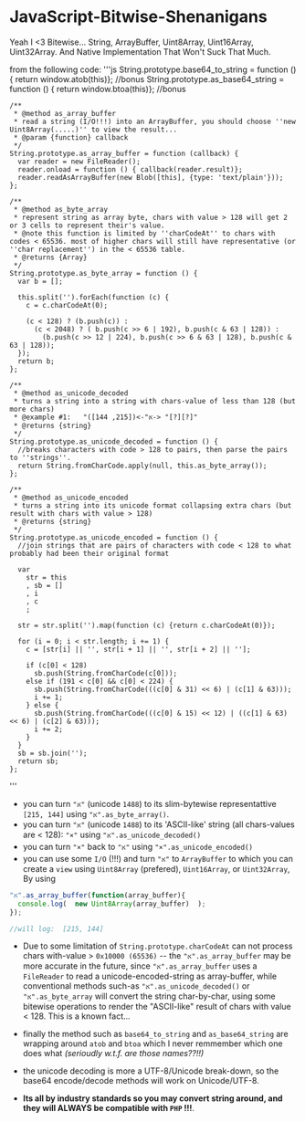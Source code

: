 # JavaScript-Bitwise-Shenanigans
Yeah I &lt;3 Bitewise... String, ArrayBuffer, Uint8Array, Uint16Array, Uint32Array. And Native Implementation That Won't Suck That Much.

from the following code:
'''js
	String.prototype.base64_to_string = function () { return window.atob(this)}; //bonus
	String.prototype.as_base64_string = function () { return window.btoa(this)}; //bonus

	/**
	 * @method as_array_buffer
	 * read a string (I/O!!!) into an ArrayBuffer, you should choose ''new Uint8Array(.....)'' to view the result...
	 * @param {function} callback
	 */
	String.prototype.as_array_buffer = function (callback) {
	  var reader = new FileReader();
	  reader.onload = function () { callback(reader.result)};
	  reader.readAsArrayBuffer(new Blob([this], {type: 'text/plain'}));
	};

	/**
	 * @method as_byte_array
	 * represent string as array byte, chars with value > 128 will get 2 or 3 cells to represent their's value.
	 * @note this function is limited by ''charCodeAt'' to chars with codes < 65536. most of higher chars will still have representative (or ''char replacement'') in the < 65536 table.
	 * @returns {Array}
	 */
	String.prototype.as_byte_array = function () {
	  var b = [];

	  this.split('').forEach(function (c) {
		c = c.charCodeAt(0);

		(c < 128) ? (b.push(c)) :
		  (c < 2048) ? ( b.push(c >> 6 | 192), b.push(c & 63 | 128)) :
			(b.push(c >> 12 | 224), b.push(c >> 6 & 63 | 128), b.push(c & 63 | 128));
	  });
	  return b;
	};

	/**
	 * @method as_unicode_decoded
	 * turns a string into a string with chars-value of less than 128 (but more chars)
	 * @example #1:   "א"->([215, 144])-> "[?][?]"
	 * @returns {string}
	 */
	String.prototype.as_unicode_decoded = function () {
	  //breaks characters with code > 128 to pairs, then parse the pairs to ''strings''.
	  return String.fromCharCode.apply(null, this.as_byte_array());
	};

	/**
	 * @method as_unicode_encoded
	 * turns a string into its unicode format collapsing extra chars (but result with chars with value > 128)
	 * @returns {string}
	 */
	String.prototype.as_unicode_encoded = function () {
	  //join strings that are pairs of characters with code < 128 to what probably had been their original format

	  var
		str = this
		, sb = []
		, i
		, c
		;

	  str = str.split('').map(function (c) {return c.charCodeAt(0)});

	  for (i = 0; i < str.length; i += 1) {
		c = [str[i] || '', str[i + 1] || '', str[i + 2] || ''];

		if (c[0] < 128)
		  sb.push(String.fromCharCode(c[0]));
		else if (191 < c[0] && c[0] < 224) {
		  sb.push(String.fromCharCode(((c[0] & 31) << 6) | (c[1] & 63)));
		  i += 1;
		} else {
		  sb.push(String.fromCharCode(((c[0] & 15) << 12) | ((c[1] & 63) << 6) | (c[2] & 63)));
		  i += 2;
		}
	  }
	  sb = sb.join('');
	  return sb;
	};
'''


-  you can turn `"א"` (unicode `1488`) to its slim-bytewise representattive `[215, 144]` using `"א".as_byte_array()`.
-  you can turn `"א"` (unicode `1488`) to its 'ASCII-like' string (all chars-values are < 128): `"×"` using `"א".as_unicode_decoded()`
-  you can turn `"×"` back to `"א"` using `"×".as_unicode_encoded()`
-  you can use some `I/O` (!!!) and turn `"א"` to `ArrayBuffer` to which you can create a `view` using `Uint8Array` (prefered), `Uint16Array`, or `Uint32Array`,
By using 
```js
"א".as_array_buffer(function(array_buffer){
  console.log(  new Uint8Array(array_buffer)  );
});

//will log:  [215, 144]
```
-  Due to some limitation of `String.prototype.charCodeAt` can not process chars with-value > `0x10000 (65536)` -- the `"א".as_array_buffer` may be more accurate in the future, since `"א".as_array_buffer` uses a `FileReader` to read a unicode-encoded-string as array-buffer, while conventional methods such-as `"א".as_unicode_decoded()` or `"א".as_byte_array` will convert the string char-by-char, using some bitewise operations to render the "ASCII-like" result of chars with value < 128. This is a known fact...
-  finally the method such as `base64_to_string` and `as_base64_string` are wrapping around `atob` and `btoa` which I never remmember which one does what *(serioudly w.t.f. are those names??!!)*

-  the unicode decoding is more a UTF-8/Unicode break-down, so the base64 encode/decode methods will work on Unicode/UTF-8.


-  **Its all by industry standards so you may convert string around, and they will ALWAYS be compatible with `PHP` !!!**.

